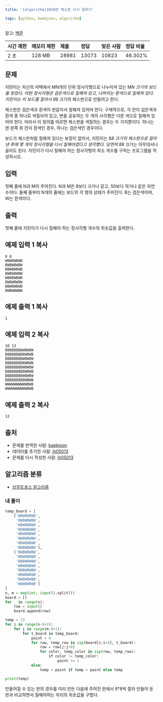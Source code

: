```yaml
---
title: '[algorithm]1018번 체스판 다시 칠하기'

tags: [python, baekjoon, algorithm]
---
```


참고: [백준](https://www.acmicpc.net/problem/1018)

| 시간 제한 | 메모리 제한 | 제출  | 정답  | 맞은 사람 | 정답 비율 |
| :-------- | :---------- | :---- | :---- | :-------- | :-------- |
| 2 초      | 128 MB      | 28981 | 13073 | 10823     | 46.302%   |

## 문제

지민이는 자신의 저택에서 MN개의 단위 정사각형으로 나누어져 있는 M*N 크기의 보드를 찾았다. 어떤 정사각형은 검은색으로 칠해져 있고, 나머지는 흰색으로 칠해져 있다. 지민이는 이 보드를 잘라서 8*8 크기의 체스판으로 만들려고 한다.

체스판은 검은색과 흰색이 번갈아서 칠해져 있어야 한다. 구체적으로, 각 칸이 검은색과 흰색 중 하나로 색칠되어 있고, 변을 공유하는 두 개의 사각형은 다른 색으로 칠해져 있어야 한다. 따라서 이 정의를 따르면 체스판을 색칠하는 경우는 두 가지뿐이다. 하나는 맨 왼쪽 위 칸이 흰색인 경우, 하나는 검은색인 경우이다.

보드가 체스판처럼 칠해져 있다는 보장이 없어서, 지민이는 8*8 크기의 체스판으로 잘라낸 후에 몇 개의 정사각형을 다시 칠해야겠다고 생각했다. 당연히 8*8 크기는 아무데서나 골라도 된다. 지민이가 다시 칠해야 하는 정사각형의 최소 개수를 구하는 프로그램을 작성하시오.

## 입력

첫째 줄에 N과 M이 주어진다. N과 M은 8보다 크거나 같고, 50보다 작거나 같은 자연수이다. 둘째 줄부터 N개의 줄에는 보드의 각 행의 상태가 주어진다. B는 검은색이며, W는 흰색이다.

## 출력

첫째 줄에 지민이가 다시 칠해야 하는 정사각형 개수의 최솟값을 출력한다.

## 예제 입력 1 복사

```
8 8
WBWBWBWB
BWBWBWBW
WBWBWBWB
BWBBBWBW
WBWBWBWB
BWBWBWBW
WBWBWBWB
BWBWBWBW
```

## 예제 출력 1 복사

```
1
```

## 예제 입력 2 복사

```
10 13
BBBBBBBBWBWBW
BBBBBBBBBWBWB
BBBBBBBBWBWBW
BBBBBBBBBWBWB
BBBBBBBBWBWBW
BBBBBBBBBWBWB
BBBBBBBBWBWBW
BBBBBBBBBWBWB
WWWWWWWWWWBWB
WWWWWWWWWWBWB
```

## 예제 출력 2 복사

```
12
```

## 출처

- 문제를 번역한 사람: [baekjoon](https://www.acmicpc.net/user/baekjoon)
- 데이터를 추가한 사람: [jh05013](https://www.acmicpc.net/user/jh05013)
- 문제를 다시 작성한 사람: [jh05013](https://www.acmicpc.net/user/jh05013)

## 알고리즘 분류

- [브루트포스 알고리즘](https://www.acmicpc.net/problem/tag/125)

### 내 풀이

```python
temp_board = [
    ['WBWBWBWB',
     'BWBWBWBW',
     'WBWBWBWB',
     'BWBWBWBW',
     'WBWBWBWB',
     'BWBWBWBW',
     'WBWBWBWB',
     'BWBWBWBW'],
    ['BWBWBWBW',
     'WBWBWBWB',
     'BWBWBWBW',
     'WBWBWBWB',
     'BWBWBWBW',
     'WBWBWBWB',
     'BWBWBWBW',
     'WBWBWBWB']
]
n, m = map(int, input().split())
board = []
for _ in range(n):
    row = input()
    board.append(row)

temp = 33
for i in range(n-8+1):
    for j in range(m-8+1):
        for t_board in temp_board:
            paint = 0
            for row, temp_row in zip(board[i:i+8], t_board):
                row = row[j:j+8]
                for color, temp_color in zip(row, temp_row):
                    if color != temp_color:
                        paint += 1
            else:
                temp = paint if temp > paint else temp

print(temp)
```

만들어질 수 있는 판의 경우를 미리 만든 다음에 주어진 판에서 8\*8씩 잘라 만들어 둔 판과 비교하면서 칠해야하는 자리의 최솟값을 구했다.
